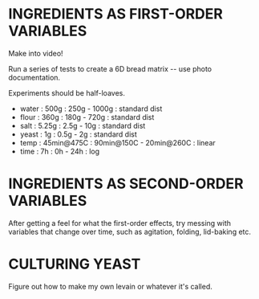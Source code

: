 
# INGREDIENTS AS FIRST-ORDER VARIABLES

Make into video!

Run a series of tests to create a 6D bread matrix -- use photo documentation.

Experiments should be half-loaves.

- water :       500g :       250g -      1000g : standard dist
- flour :       360g :       180g -       720g : standard dist
- salt  :      5.25g :       2.5g -        10g : standard dist
- yeast :         1g :       0.5g -         2g : standard dist
- temp  : 45min@475C : 90min@150C - 20min@260C : linear
- time  :         7h :         0h -        24h : log


# INGREDIENTS AS SECOND-ORDER VARIABLES

After getting a feel for what the first-order effects, try messing with variables that change over time, such as agitation, folding, lid-baking etc.

# CULTURING YEAST

Figure out how to make my own levain or whatever it's called.


